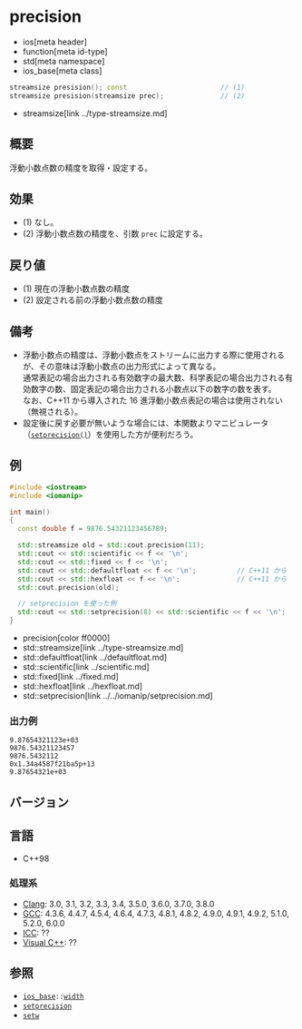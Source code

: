 # precision
* ios[meta header]
* function[meta id-type]
* std[meta namespace]
* ios_base[meta class]

```cpp
streamsize presision(); const                       // (1)
streamsize presision(streamsize prec);              // (2)
```
* streamsize[link ../type-streamsize.md]

## 概要
浮動小数点数の精度を取得・設定する。


## 効果
- (1) なし。
- (2) 浮動小数点数の精度を、引数 `prec` に設定する。


## 戻り値
- (1) 現在の浮動小数点数の精度
- (2) 設定される前の浮動小数点数の精度


## 備考
- 浮動小数点の精度は、浮動小数点をストリームに出力する際に使用されるが、その意味は浮動小数点の出力形式によって異なる。  
    通常表記の場合出力される有効数字の最大数、科学表記の場合出力される有効数字の数、固定表記の場合出力される小数点以下の数字の数を表す。  
    なお、C++11 から導入された 16 進浮動小数点表記の場合は使用されない（無視される）。
- 設定後に戻す必要が無いような場合には、本関数よりマニピュレータ（[`setprecision()`](../../iomanip/setprecision.md)）を使用した方が便利だろう。


## 例
```cpp example
#include <iostream>
#include <iomanip>

int main()
{
  const double f = 9876.54321123456789;

  std::streamsize old = std::cout.precision(11);
  std::cout << std::scientific << f << '\n';
  std::cout << std::fixed << f << '\n';
  std::cout << std::defaultfloat << f << '\n';          // C++11 から
  std::cout << std::hexfloat << f << '\n';              // C++11 から
  std::cout.precision(old);

  // setprecision を使った例
  std::cout << std::setprecision(8) << std::scientific << f << '\n';
}
```
* precision[color ff0000]
* std::streamsize[link ../type-streamsize.md]
* std::defaultfloat[link ../defaultfloat.md]
* std::scientific[link ../scientific.md]
* std::fixed[link ../fixed.md]
* std::hexfloat[link ../hexfloat.md]
* std::setprecision[link ../../iomanip/setprecision.md]

### 出力例
```
9.87654321123e+03
9876.54321123457
9876.5432112
0x1.34a4587f21ba5p+13
9.87654321e+03
```


## バージョン
## 言語
- C++98

### 処理系
- [Clang](/implementation.md#clang): 3.0, 3.1, 3.2, 3.3, 3.4, 3.5.0, 3.6.0, 3.7.0, 3.8.0
- [GCC](/implementation.md#gcc): 4.3.6, 4.4.7, 4.5.4, 4.6.4, 4.7.3, 4.8.1, 4.8.2, 4.9.0, 4.9.1, 4.9.2, 5.1.0, 5.2.0, 6.0.0
- [ICC](/implementation.md#icc): ??
- [Visual C++](/implementation.md#visual_cpp): ??


## 参照
- [`ios_base`](../ios_base.md)`::`[`width`](width.md)
- [`setprecision`](../../iomanip/setprecision.md)
- [`setw`](../../iomanip/setw.md.nolink)
